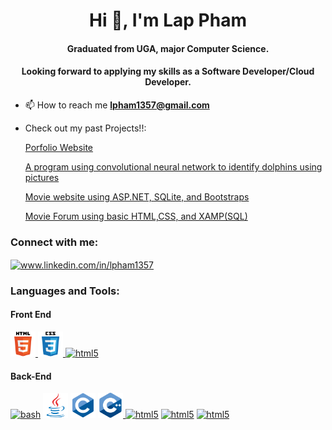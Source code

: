 <h1 align="center">Hi 👋, I'm Lap Pham</h1>
<h4 align="center">Graduated from UGA, major Computer Science.</h4>
<h4 align="center">Looking forward to applying my skills as a Software Developer/Cloud Developer.</h4>

- 📫 How to reach me **lpham1357@gmail.com**
- Check out my past Projects!!:

    <a href= "https://suggestedname.github.io/WebsitePortfolio/"> Porfolio Website </a>

    <a href=https://github.com/SuggestedName/CNN-Dolphins/ >
    A program using convolutional neural network to identify dolphins using pictures</a>

   <a href= https://github.com/SuggestedName/CSCI6050-B1/ > Movie website using ASP.NET, SQLite, and Bootstraps</a>

   <a href= https://github.com/SuggestedName/Movie-Screening-Forum> Movie Forum using basic HTML,CSS, and XAMP(SQL)</a>


<h3 align="left">Connect with me:</h3>
<p align="left">
<a href="https://www.linkedin.com/in/lpham1357/" target="blank"><img align="center" src="https://raw.githubusercontent.com/rahuldkjain/github-profile-readme-generator/master/src/images/icons/Social/linked-in-alt.svg" alt="www.linkedin.com/in/lpham1357" height="30" width="40" /></a>
</p>

<h3 align="left">Languages and Tools:</h3>
<p align="left"> 
<h4 align="left">Front End</h4>
    <a href="https://www.w3.org/html/" target="_blank"> <img src="https://raw.githubusercontent.com/devicons/devicon/master/icons/html5/html5-original-wordmark.svg" alt="html5" width="40" height="40"/> </a> 
    <a href="https://www.w3schools.com/css/" target="_blank"> <img src="https://raw.githubusercontent.com/devicons/devicon/master/icons/css3/css3-original-wordmark.svg" alt="css3" width="40" height="40"/> </a>
    <a href="https://react.dev/" target="_blank"> <img src="https://cdn.jsdelivr.net/gh/devicons/devicon/icons/react/react-original.svg" alt="html5" width="40" height="40"/> </a> 

<h4 align="left">Back-End</h4>
<a href="https://www.gnu.org/software/bash/" target="_blank"> <img src="https://www.vectorlogo.zone/logos/gnu_bash/gnu_bash-icon.svg" alt="bash" width="40" height="40"/></a>
<a href="https://www.java.com" target="_blank"> <img src="https://raw.githubusercontent.com/devicons/devicon/master/icons/java/java-original.svg" alt="java" width="40" height="40"/></a>
<a href="https://www.cprogramming.com/" target="_blank"><img src="https://raw.githubusercontent.com/devicons/devicon/master/icons/c/c-original.svg" alt="c" width="40" height="40"/></a>
<a href="https://www.w3schools.com/cpp/" target="_blank"> <img src="https://raw.githubusercontent.com/devicons/devicon/master/icons/cplusplus/cplusplus-original.svg" alt="cplusplus" width="40" height="40"/> </a> 
<a href="https://learn.microsoft.com/en-us/dotnet/csharp/" target="_blank"> <img src="https://raw.githubusercontent.com/jmnote/z-icons/master/svg/csharp.svg" alt="html5" width="40" height="40"/></a> 
<a href="https://www.mysql.com/" target="_blank"> <img src="https://cdn.jsdelivr.net/gh/devicons/devicon/icons/mysql/mysql-original.svg" alt="html5" width="40" height="40"/></a> 
<a href="https://dotnet.microsoft.com/en-us/" target="_blank"> <img src="https://cdn.jsdelivr.net/gh/devicons/devicon/icons/dotnetcore/dotnetcore-original.svg" alt="html5" width="40" height="40"/</a> 


</p>
